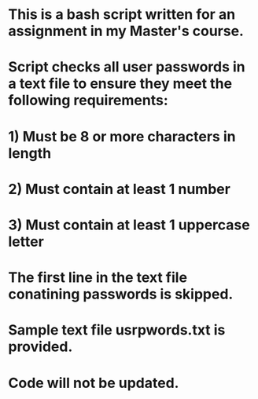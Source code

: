# This is a bash script written for an assignment in my Master's course.
# Script checks all user passwords in a text file to ensure they meet the following requirements:
# 1) Must be 8 or more characters in length
# 2) Must contain at least 1 number
# 3) Must contain at least 1 uppercase letter
# The first line in the text file conatining passwords is skipped.
# Sample text file usrpwords.txt is provided.
# Code will not be updated.
